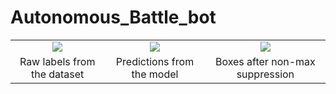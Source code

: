# Autonomous_Battle_bot

<!-- ![VID-20211213-WA0018](https://user-images.githubusercontent.com/114446420/195460639-602ba2a9-39ca-4b72-947b-10f97c65afe2.gif) -->
<table>
  <tr>
      <td align = "center"> <img src="./Result snaps/Raw_image.JPG"> </td>
      <td align = "center"> <img src="./Result snaps/Prediction_image.JPG"> </td>
      <td align = "center"> <img src="./Result snaps/NMS_prediction.JPG"> </td>
  </tr>
  <tr>
      <td align = "center"> Raw labels from the dataset</td>
      <td align = "center"> Predictions from the model </td>
      <td align = "center"> Boxes after non-max suppression </td>
  </tr>
</table>

